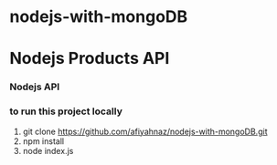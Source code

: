 # nodejs-with-mongoDB
# Nodejs Products API
### Nodejs API

###  to run this project locally

1. git clone   https://github.com/afiyahnaz/nodejs-with-mongoDB.git
2. npm install
3. node index.js
